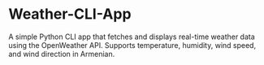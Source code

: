 # Weather-CLI-App
A simple Python CLI app that fetches and displays real-time weather data using the OpenWeather API. Supports temperature, humidity, wind speed, and wind direction in Armenian.
